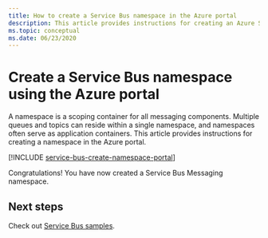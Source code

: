 ```yaml
---
title: How to create a Service Bus namespace in the Azure portal
description: This article provides instructions for creating an Azure Service Bus namespace in the Azure portal. 
ms.topic: conceptual
ms.date: 06/23/2020
---
```


# Create a Service Bus namespace using the Azure portal

A namespace is a scoping container for all messaging components. Multiple queues and topics can reside within a single namespace, and namespaces often serve as application containers. This article provides instructions for creating a namespace in the Azure portal. 

[!INCLUDE [service-bus-create-namespace-portal](./includes/service-bus-create-namespace-portal.md)]

Congratulations! You have now created a Service Bus Messaging namespace.

## Next steps
Check out [Service Bus samples](/samples/azure/azure-sdk-for-net/azuremessagingservicebus-samples/).

[create-namespace-using-arm]: service-bus-resource-manager-overview.md